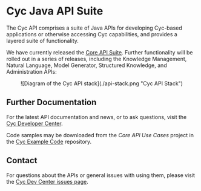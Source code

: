 Cyc Java API Suite
==================

The Cyc API comprises a suite of Java APIs for developing Cyc-based applications or otherwise
accessing Cyc capabilities, and provides a layered suite of functionality.

We have currently released the [Core API Suite](./cyc-core-suite/). Further functionality will be
rolled out in a series of releases, including the Knowledge Management, Natural Language, Model
Generator, Structured Knowledge, and Administration APIs:

<center>
![Diagram of the Cyc API stack](./api-stack.png "Cyc API Stack")
</center>


Further Documentation
---------------------

For the latest API documentation and news, or to ask questions, visit the
[Cyc Developer Center](http://dev.cyc.com/).

Code samples may be downloaded from the _Core API Use Cases_ project in the [Cyc Example Code](https://github.com/cycorp/example-code) repository.


Contact
-------

For questions about the APIs or general issues with using them, please visit the
[Cyc Dev Center issues page](http://dev.cyc.com/issues/).
